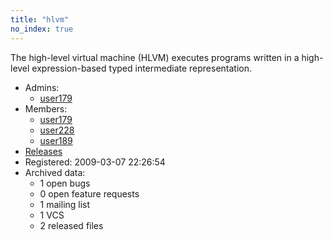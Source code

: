 ```yaml
---
title: "hlvm"
no_index: true
---
```


The high-level virtual machine (HLVM) executes programs written in a high-level expression-based typed intermediate representation.


* Admins:
  * [user179](/users/user179)
* Members:
  * [user179](/users/user179)
  * [user228](/users/user228)
  * [user189](/users/user189)
* [Releases](https://download.ocamlcore.org/hlvm)
* Registered: 2009-03-07 22:26:54
* Archived data:
  * 1 open bugs
  * 0 open feature requests
  * 1 mailing list
  * 1 VCS
  * 2 released files
